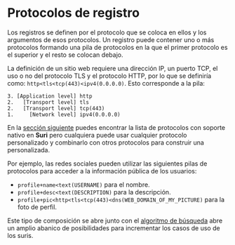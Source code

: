 # Protocolos de registro

Los registros se definen por el protocolo que se coloca en ellos y los argumentos de esos protocolos. Un registro puede contener uno o
más protocolos formando una pila de protocolos en la que el primer protocolo es el superior y el resto se colocan debajo.

La definición de un sitio web requiere una dirección IP, un puerto TCP, el uso o no del protocolo TLS y el protocolo HTTP, por lo que
se definiría como: `http<tls<tcp(443)<ipv4(0.0.0.0)`. Esto corresponde a la pila:

```:no-line-numbers
3. [Application level] http
2.   [Transport level] tls
2.   [Transport level] tcp(443)
1.     [Network level] ipv4(0.0.0.0)
```

En la [sección siguiente](/es/protocol/records/protocols/standard) puedes encontrar la lista de protocolos con soporte nativo
en **Suri** pero cualquiera puede usar cualquier protocolo personalizado y combinarlo con otros protocolos para construir una
personalizada.

Por ejemplo, las redes sociales pueden utilizar las siguientes pilas de protocolos para acceder a la información pública de los usuarios:

- `profile+name<text(USERNAME)` para el nombre.
- `profile+desc<text(DESCRIPTION)` para la descripción.
- `profile+pic<http<tls<tcp(443)<dns(WEB_DOMAIN_OF_MY_PICTURE)` para la foto de perfil.

Este tipo de composición se abre junto con el [algoritmo de búsqueda](/es/protocol/search/) abre un amplio abanico de
posibilidades para incrementar los casos de uso de los suris.